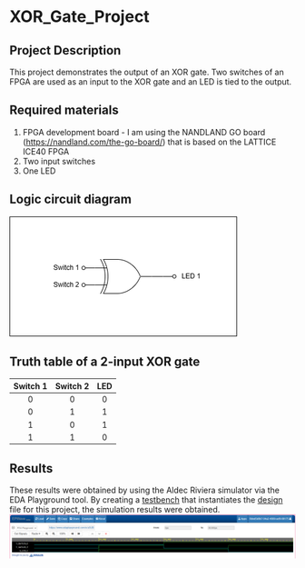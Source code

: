 # XOR_Gate_Project

## Project Description
This project demonstrates the output of an XOR gate. Two switches of an FPGA are used as an input to the XOR gate and an LED is tied to the output.

## Required materials
1. FPGA development board - I am using the NANDLAND GO board (https://nandland.com/the-go-board/) that is based on the LATTICE ICE40 FPGA
2. Two input switches
3. One LED

## Logic circuit diagram
![Logic Circuit](XOR_gate.drawio.png)
 
## Truth table of a 2-input XOR gate
| Switch 1 | Switch 2 | LED |
|:--------:|:--------:|:---:|
|     0    |     0    |  0  |
|     0    |     1    |  1  |
|     1    |     0    |  1  |
|     1    |     1    |  0  |

## Results
These results were obtained by using the Aldec Riviera simulator via the EDA Playground tool. By creating a [testbench](Xor_Gate_TB.vhd) that instantiates the [design](Xor_Gate_Project.vhd) file for this project, the simulation results were obtained.<br>
![Logic Circuit](XorGate_Results.png)